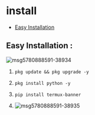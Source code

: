 # install

- [Easy Installation](#https://youtu.be/D27NvUUfCsw?si=X36w9kzFhCiRSgF-)

## Easy Installation :
![msg5780888591-38934](https://github.com/user-attachments/assets/c426c8e2-d3f0-4e98-9fbd-4cc53b7bfe91)


1. `pkg update && pkg upgrade -y`

2. `pkg install python -y`

3. `pip install termux-banner`

4. ![msg5780888591-38935](https://github.com/user-attachments/assets/206a06bf-1fd2-4a0f-acad-1d68382a9265)

